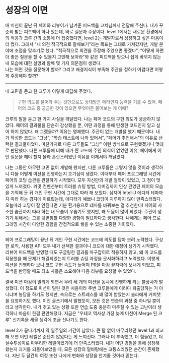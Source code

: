 # 성장의 이면

매 미션이 끝난 뒤 페어와 리뷰어가 남겨준 피드백을 코치님께서 전달해 주신다. 내가 꾸준히 받는 피드백이 하나 있는데, 바로 질문과 주장이다. level 1에서는 새로운 환경에서의 적응과 크루 간의 소통에 더 집중했다면, level 2는 개발자로서 성장하고 싶은 마음이 더 컸다. 그래서 "내 의견 적극적으로 말해보기"라는 목표는 그대로 가져갔지만, 개발 분야에 초점을 맞추기로 했다. "적극적으로 의견을 주장해 주었으면 좋겠다", "어떻게 하면 더 좋은 질문을 할 수 있을지 고민해 보아라"와 같은 피드백을 받으니 쉽게 바뀌지 않는 내 모습에 대한 실망과 함께 몇 가지 의문점이 생겼다.   
나는 어떤 것을 질문해야 할까? 그리고 배경지식이 부족해 주관을 정하기 어렵다면 어떻게 주장해야 할까? 

---

내 고민을 듣고 한 크루가 이렇게 대답해 주었다. 

> 구현 의도를 물어봐 주는 것만으로도 상대방은 메타인지 능력을 기를 수 있어. 페어의 코드 중 궁금한 것이 있으면 무엇이든 물어보는 게 어때?

크루의 말을 듣고 한 가지 사실을 깨달았다. 나는 페어 코드의 구현 의도가 궁금하지 않았다. 페어의 결과물을 단순히 감상했을 뿐, 어떤 과정을 통해 탄생한 코드인지 알고 싶어 하지 않았다. 왜 그랬을까? 이유는 명쾌했다. 주관이 없는 개발을 했기 때문이다. 내가 작성한 코드는 "그냥", "학습 테스트에 나와 있어서", "페어가 추천해서"의 이유로 선택한 결과물이었다. 마찬가지로 다른 크루들도 "그냥" 이런 방식으로 구현했겠거니 멋대로 판단했다. 다른 크루들에 비해 내가 짠 코드에 주인 의식이 없었던 이유, 페어에게 어떤 질문을 해야 할지 몰라 혼란스러웠던 이유를 이제서야 깨달았다.

나는 그동안 아무런 고민 없이 개발해 왔지만, 다른 크루들은 그렇지 않을 것이라 생각하니 다들 어떻게 미션을 진행하는지 호기심이 생겼다. 이때부터 페어 프로그래밍 시간에 페어의 코딩 습관을 관찰하기 시작했다. 모두 자신만의 개발 철학이 있었고, 그 점이 멋있게 느껴졌다. 커밋 컨벤션부터 트러블 슈팅 방법, 디버깅까지 인상 깊었던 페어의 모습을 기억해 둔 뒤 개인 구현 시간에 그대로 따라 해 보았다. 심지어 IntelliJ 에디터 테마까지 따라 하는 경지에 이르렀는데, 에디터가 예쁘니 코딩이 지루하지 않아 만족스러웠다. 오늘따라 코딩이 잘 안된다면 기분 환기용으로 테마를 바꿔보는 걸 추천한다! 페어의 사소한 습관까지 따라 하는 내 모습이 우습기도 했지만, 꽤 도움이 많이 되었다. 주관이 생기기 위해서는 그를 뒷받침할 다양한 경험이 필요하다고 생각한다. 나에게는 페어 프로그래밍 시간이 다양한 경험을 간접적으로 쌓을 수 있는 소중한 기회였다.     

---

페어 프로그래밍이 끝난 뒤 개인 구현 시간에는 코드에 의도를 담아 보려 노력했다. 구상한 로직, 사용한 API 모두 내가 선택한 결과이니 코드에 대한 애정이 생기기 시작했다. 리뷰어 피드백을 반영할 때도 구글링한 결과를 마구잡이로 적용하지 않고, 왜 이 코드를 적용했을 때 문제가 해결되었는지 트러블 슈팅 과정을 문서화하려고 노력했다. 이렇게 미션을 진행하다 보니 코드 구현 속도가 늦어져 PR을 마감 끝자락에 보내게 되었고, 피드백을 반영할 때도 최소 사흘은 소요해야 다음 리뷰를 요청할 수 있었다. 

결국 미션 마감이 밀리게 되면서 무려 세 개의 미션을 동시에 진행하게 되는 불상사가 발생했다. 이 정도로 미션이 밀린 것은 처음이라 주변 크루들에게 이러다 퇴출당하는 거 아니냐며 농담을 하기도 했지만, 속으로는 스트레스를 꽤 많이 받았는지 솔라에게 커피챗을 요청하기도 했다. 이전 글쓰기에서 말했듯이, 모든 것은 연습의 과정 중 하나일 뿐이라고 생각한다. 내가 겪고 있는 상황 또한 연습 도중 충분히 마주칠 수 있는 고난이라 생각하니 마음이 한결 편안해졌다. 지금은 "우테코 역사상 가장 늦게 미션이 Merge 된 크루" 신기록을 세울 생각에 조금 신나기도 한다.  

level 2가 끝나기까지 약 일주일의 기간이 남았다. 큰 탈 없이 마무리했던 level 1과 비교해 보면 이번 레벨은 순탄치 않았다는 게 느껴진다. 그러나 더 부족했고, 더 힘들었고, 더 실수투성이로 마무리한 레벨이었기에 더 만족스러웠다. 내가 어떤 경험을 통해 성장해 왔는지 과거를 되돌아보았을 때, 모든 성장의 밑바탕에는 고통스러웠던 순간이 존재했다. 지난 두 달간의 여정 또한 나에게 변화와 성장을 안겨줄 것이라 믿는다.  
